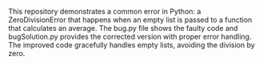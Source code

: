 This repository demonstrates a common error in Python: a ZeroDivisionError that happens when an empty list is passed to a function that calculates an average. The bug.py file shows the faulty code and bugSolution.py provides the corrected version with proper error handling.  The improved code gracefully handles empty lists, avoiding the division by zero.